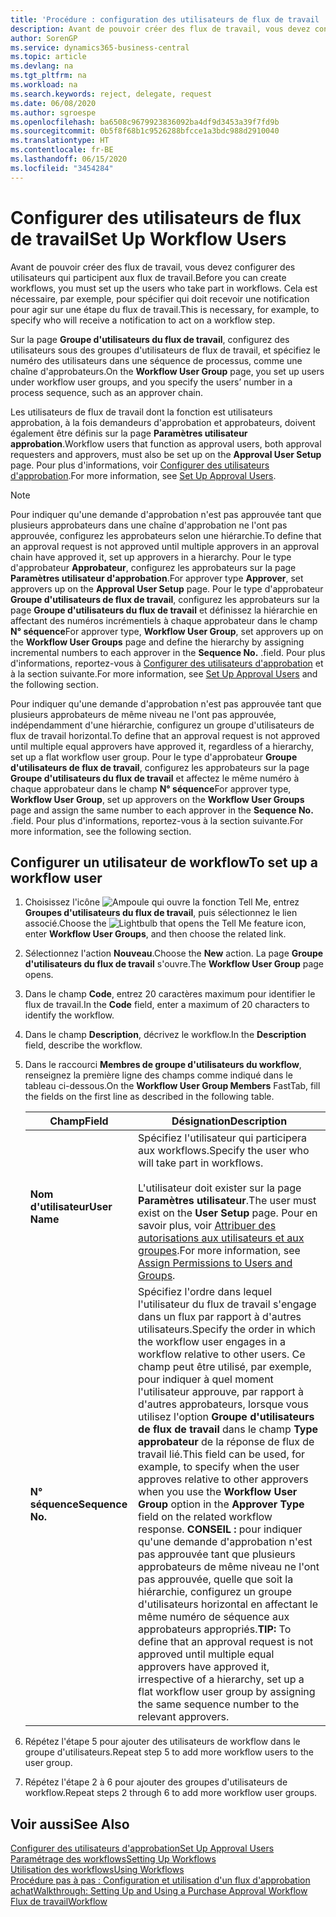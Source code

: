 ```yaml
---
title: 'Procédure : configuration des utilisateurs de flux de travail | Microsoft Docs'
description: Avant de pouvoir créer des flux de travail, vous devez configurer des utilisateurs qui participent aux flux de travail. Cela est nécessaire, par exemple, pour spécifier qui doit recevoir une notification pour agir sur une étape du flux de travail.
author: SorenGP
ms.service: dynamics365-business-central
ms.topic: article
ms.devlang: na
ms.tgt_pltfrm: na
ms.workload: na
ms.search.keywords: reject, delegate, request
ms.date: 06/08/2020
ms.author: sgroespe
ms.openlocfilehash: ba6508c9679923836092ba4df9d3453a39f7fd9b
ms.sourcegitcommit: 0b5f8f68b1c9526288bfcce1a3bdc988d2910040
ms.translationtype: HT
ms.contentlocale: fr-BE
ms.lasthandoff: 06/15/2020
ms.locfileid: "3454284"
---
```

# <a name="set-up-workflow-users"></a><span data-ttu-id="7de4a-104">Configurer des utilisateurs de flux de travail</span><span class="sxs-lookup"><span data-stu-id="7de4a-104">Set Up Workflow Users</span></span>

<span data-ttu-id="7de4a-105">Avant de pouvoir créer des flux de travail, vous devez configurer des utilisateurs qui participent aux flux de travail.</span><span class="sxs-lookup"><span data-stu-id="7de4a-105">Before you can create workflows, you must set up the users who take part in workflows.</span></span> <span data-ttu-id="7de4a-106">Cela est nécessaire, par exemple, pour spécifier qui doit recevoir une notification pour agir sur une étape du flux de travail.</span><span class="sxs-lookup"><span data-stu-id="7de4a-106">This is necessary, for example, to specify who will receive a notification to act on a workflow step.</span></span>  

<span data-ttu-id="7de4a-107">Sur la page **Groupe d'utilisateurs du flux de travail**, configurez des utilisateurs sous des groupes d'utilisateurs de flux de travail, et spécifiez le numéro des utilisateurs dans une séquence de processus, comme une chaîne d'approbateurs.</span><span class="sxs-lookup"><span data-stu-id="7de4a-107">On the **Workflow User Group** page, you set up users under workflow user groups, and you specify the users’ number in a process sequence, such as an approver chain.</span></span>  

<span data-ttu-id="7de4a-108">Les utilisateurs de flux de travail dont la fonction est utilisateurs approbation, à la fois demandeurs d'approbation et approbateurs, doivent également être définis sur la page **Paramètres utilisateur approbation**.</span><span class="sxs-lookup"><span data-stu-id="7de4a-108">Workflow users that function as approval users, both approval requesters and approvers, must also be set up on the **Approval User Setup** page.</span></span> <span data-ttu-id="7de4a-109">Pour plus d'informations, voir [Configurer des utilisateurs d'approbation](across-how-to-set-up-approval-users.md).</span><span class="sxs-lookup"><span data-stu-id="7de4a-109">For more information, see [Set Up Approval Users](across-how-to-set-up-approval-users.md).</span></span>  

> [!NOTE]  
> <span data-ttu-id="7de4a-110">Pour indiquer qu'une demande d'approbation n'est pas approuvée tant que plusieurs approbateurs dans une chaîne d'approbation ne l'ont pas approuvée, configurez les approbateurs selon une hiérarchie.</span><span class="sxs-lookup"><span data-stu-id="7de4a-110">To define that an approval request is not approved until multiple approvers in an approval chain have approved it, set up approvers in a hierarchy.</span></span> <span data-ttu-id="7de4a-111">Pour le type d'approbateur **Approbateur**, configurez les approbateurs sur la page **Paramètres utilisateur d'approbation**.</span><span class="sxs-lookup"><span data-stu-id="7de4a-111">For approver type **Approver**, set approvers up on the **Approval User Setup** page.</span></span> <span data-ttu-id="7de4a-112">Pour le type d'approbateur **Groupe d'utilisateurs de flux de travail**, configurez les approbateurs sur la page **Groupe d'utilisateurs du flux de travail** et définissez la hiérarchie en affectant des numéros incrémentiels à chaque approbateur dans le champ **N° séquence**</span><span class="sxs-lookup"><span data-stu-id="7de4a-112">For approver type, **Workflow User Group**, set approvers up on the **Workflow User Groups** page and define the hierarchy by assigning incremental numbers to each approver in the **Sequence No.**</span></span> <span data-ttu-id="7de4a-113">.</span><span class="sxs-lookup"><span data-stu-id="7de4a-113">field.</span></span> <span data-ttu-id="7de4a-114">Pour plus d'informations, reportez-vous à [Configurer des utilisateurs d'approbation](across-how-to-set-up-approval-users.md) et à la section suivante.</span><span class="sxs-lookup"><span data-stu-id="7de4a-114">For more information, see [Set Up Approval Users](across-how-to-set-up-approval-users.md) and the following section.</span></span>  
>
> <span data-ttu-id="7de4a-115">Pour indiquer qu'une demande d'approbation n'est pas approuvée tant que plusieurs approbateurs de même niveau ne l'ont pas approuvée, indépendamment d'une hiérarchie, configurez un groupe d'utilisateurs de flux de travail horizontal.</span><span class="sxs-lookup"><span data-stu-id="7de4a-115">To define that an approval request is not approved until multiple equal approvers have approved it, regardless of a hierarchy, set up a flat workflow user group.</span></span> <span data-ttu-id="7de4a-116">Pour le type d'approbateur **Groupe d'utilisateurs de flux de travail**, configurez les approbateurs sur la page **Groupe d'utilisateurs du flux de travail** et affectez le même numéro à chaque approbateur dans le champ **N° séquence**</span><span class="sxs-lookup"><span data-stu-id="7de4a-116">For approver type, **Workflow User Group**, set up approvers on the **Workflow User Groups** page and assign the same number to each approver in the **Sequence No.**</span></span> <span data-ttu-id="7de4a-117">.</span><span class="sxs-lookup"><span data-stu-id="7de4a-117">field.</span></span> <span data-ttu-id="7de4a-118">Pour plus d'informations, reportez-vous à la section suivante.</span><span class="sxs-lookup"><span data-stu-id="7de4a-118">For more information, see the following section.</span></span>  

## <a name="to-set-up-a-workflow-user"></a><span data-ttu-id="7de4a-119">Configurer un utilisateur de workflow</span><span class="sxs-lookup"><span data-stu-id="7de4a-119">To set up a workflow user</span></span>

1. <span data-ttu-id="7de4a-120">Choisissez l'icône ![Ampoule qui ouvre la fonction Tell Me](media/ui-search/search_small.png "Dites-moi ce que vous voulez faire"), entrez **Groupes d'utilisateurs du flux de travail**, puis sélectionnez le lien associé.</span><span class="sxs-lookup"><span data-stu-id="7de4a-120">Choose the ![Lightbulb that opens the Tell Me feature](media/ui-search/search_small.png "Tell me what you want to do") icon, enter **Workflow User Groups**, and then choose the related link.</span></span>  
2. <span data-ttu-id="7de4a-121">Sélectionnez l'action **Nouveau**.</span><span class="sxs-lookup"><span data-stu-id="7de4a-121">Choose the **New** action.</span></span> <span data-ttu-id="7de4a-122">La page **Groupe d'utilisateurs du flux de travail** s'ouvre.</span><span class="sxs-lookup"><span data-stu-id="7de4a-122">The **Workflow User Group** page opens.</span></span>  
3. <span data-ttu-id="7de4a-123">Dans le champ **Code**, entrez 20 caractères maximum pour identifier le flux de travail.</span><span class="sxs-lookup"><span data-stu-id="7de4a-123">In the **Code** field, enter a maximum of 20 characters to identify the workflow.</span></span>  
4. <span data-ttu-id="7de4a-124">Dans le champ **Description**, décrivez le workflow.</span><span class="sxs-lookup"><span data-stu-id="7de4a-124">In the **Description** field, describe the workflow.</span></span>  
5. <span data-ttu-id="7de4a-125">Dans le raccourci **Membres de groupe d'utilisateurs du workflow**, renseignez la première ligne des champs comme indiqué dans le tableau ci-dessous.</span><span class="sxs-lookup"><span data-stu-id="7de4a-125">On the **Workflow User Group Members** FastTab, fill the fields on the first line as described in the following table.</span></span>  

    |<span data-ttu-id="7de4a-126">Champ</span><span class="sxs-lookup"><span data-stu-id="7de4a-126">Field</span></span>|<span data-ttu-id="7de4a-127">Désignation</span><span class="sxs-lookup"><span data-stu-id="7de4a-127">Description</span></span>|  
    |---------------------------------|---------------------------------------|  
    |<span data-ttu-id="7de4a-128">**Nom d'utilisateur**</span><span class="sxs-lookup"><span data-stu-id="7de4a-128">**User Name**</span></span>|<span data-ttu-id="7de4a-129">Spécifiez l'utilisateur qui participera aux workflows.</span><span class="sxs-lookup"><span data-stu-id="7de4a-129">Specify the user who will take part in workflows.</span></span><br /><br /> <span data-ttu-id="7de4a-130">L'utilisateur doit exister sur la page **Paramètres utilisateur**.</span><span class="sxs-lookup"><span data-stu-id="7de4a-130">The user must exist on the **User Setup** page.</span></span> <span data-ttu-id="7de4a-131">Pour en savoir plus, voir [Attribuer des autorisations aux utilisateurs et aux groupes](ui-define-granular-permissions.md).</span><span class="sxs-lookup"><span data-stu-id="7de4a-131">For more information, see [Assign Permissions to Users and Groups](ui-define-granular-permissions.md).</span></span>|  
    |<span data-ttu-id="7de4a-132">**N° séquence**</span><span class="sxs-lookup"><span data-stu-id="7de4a-132">**Sequence No.**</span></span>|<span data-ttu-id="7de4a-133">Spécifiez l'ordre dans lequel l'utilisateur du flux de travail s'engage dans un flux par rapport à d'autres utilisateurs.</span><span class="sxs-lookup"><span data-stu-id="7de4a-133">Specify the order in which the workflow user engages in a workflow relative to other users.</span></span> <span data-ttu-id="7de4a-134">Ce champ peut être utilisé, par exemple, pour indiquer à quel moment l'utilisateur approuve, par rapport à d'autres approbateurs, lorsque vous utilisez l'option **Groupe d'utilisateurs de flux de travail** dans le champ **Type approbateur** de la réponse de flux de travail lié.</span><span class="sxs-lookup"><span data-stu-id="7de4a-134">This field can be used, for example, to specify when the user approves relative to other approvers when you use the **Workflow User Group** option in the **Approver Type** field on the related workflow response.</span></span> <span data-ttu-id="7de4a-135">**CONSEIL :**  pour indiquer qu'une demande d'approbation n'est pas approuvée tant que plusieurs approbateurs de même niveau ne l'ont pas approuvée, quelle que soit la hiérarchie, configurez un groupe d'utilisateurs horizontal en affectant le même numéro de séquence aux approbateurs appropriés.</span><span class="sxs-lookup"><span data-stu-id="7de4a-135">**TIP:**  To define that an approval request is not approved until multiple equal approvers have approved it, irrespective of a hierarchy, set up a flat workflow user group by assigning the same sequence number to the relevant approvers.</span></span>|  
6. <span data-ttu-id="7de4a-136">Répétez l'étape 5 pour ajouter des utilisateurs de workflow dans le groupe d'utilisateurs.</span><span class="sxs-lookup"><span data-stu-id="7de4a-136">Repeat step 5 to add more workflow users to the user group.</span></span>  
7. <span data-ttu-id="7de4a-137">Répétez l'étape 2 à 6 pour ajouter des groupes d'utilisateurs de workflow.</span><span class="sxs-lookup"><span data-stu-id="7de4a-137">Repeat steps 2 through 6 to add more workflow user groups.</span></span>  

## <a name="see-also"></a><span data-ttu-id="7de4a-138">Voir aussi</span><span class="sxs-lookup"><span data-stu-id="7de4a-138">See Also</span></span>

[<span data-ttu-id="7de4a-139">Configurer des utilisateurs d'approbation</span><span class="sxs-lookup"><span data-stu-id="7de4a-139">Set Up Approval Users</span></span>](across-how-to-set-up-approval-users.md)  
[<span data-ttu-id="7de4a-140">Paramétrage des workflows</span><span class="sxs-lookup"><span data-stu-id="7de4a-140">Setting Up Workflows</span></span>](across-set-up-workflows.md)  
[<span data-ttu-id="7de4a-141">Utilisation des workflows</span><span class="sxs-lookup"><span data-stu-id="7de4a-141">Using Workflows</span></span>](across-use-workflows.md)  
[<span data-ttu-id="7de4a-142">Procédure pas à pas : Configuration et utilisation d'un flux d'approbation achat</span><span class="sxs-lookup"><span data-stu-id="7de4a-142">Walkthrough: Setting Up and Using a Purchase Approval Workflow</span></span>](walkthrough-setting-up-and-using-a-purchase-approval-workflow.md)  
[<span data-ttu-id="7de4a-143">Flux de travail</span><span class="sxs-lookup"><span data-stu-id="7de4a-143">Workflow</span></span>](across-workflow.md)  
